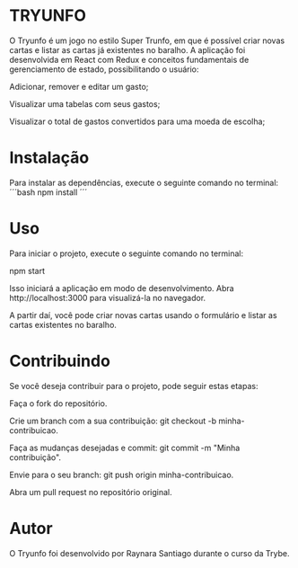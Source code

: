 <!-- # :construction: README em construção ! :construction: -->
<!-- Olá, Tryber!
Esse é apenas um arquivo inicial para o README do seu projeto.
É essencial que você preencha esse documento por conta própria, ok?
Não deixe de usar nossas dicas de escrita de README de projetos, e deixe sua criatividade brilhar!
:warning: IMPORTANTE: você precisa deixar nítido:
- quais arquivos/pastas foram desenvolvidos por você; 
- quais arquivos/pastas foram desenvolvidos por outra pessoa estudante;
- quais arquivos/pastas foram desenvolvidos pela Trybe.
-->
# TRYUNFO

O Tryunfo é um jogo no estilo Super Trunfo, em que é possível criar novas cartas e listar as cartas já existentes no baralho. A aplicação foi desenvolvida em React com Redux e conceitos fundamentais de gerenciamento de estado, possibilitando o usuário:

Adicionar, remover e editar um gasto;

Visualizar uma tabelas com seus gastos;

Visualizar o total de gastos convertidos para uma moeda de escolha;


# Instalação

Para instalar as dependências, execute o seguinte comando no terminal:
´´´bash
npm install
´´´
# Uso

Para iniciar o projeto, execute o seguinte comando no terminal:

npm start

Isso iniciará a aplicação em modo de desenvolvimento. Abra http://localhost:3000 para visualizá-la no navegador.

A partir daí, você pode criar novas cartas usando o formulário e listar as cartas existentes no baralho.


# Contribuindo

Se você deseja contribuir para o projeto, pode seguir estas etapas:

Faça o fork do repositório.

Crie um branch com a sua contribuição: git checkout -b minha-contribuicao.

Faça as mudanças desejadas e commit: git commit -m "Minha contribuição".

Envie para o seu branch: git push origin minha-contribuicao.

Abra um pull request no repositório original.


# Autor

O Tryunfo foi desenvolvido por Raynara Santiago durante o curso da Trybe.
